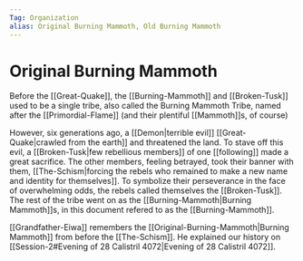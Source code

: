 ```yaml
---
Tag: Organization
alias: Original Burning Mammoth, Old Burning Mammoth
---
```

# Original Burning Mammoth
Before the [[Great-Quake]], the [[Burning-Mammoth]] and [[Broken-Tusk]] used to be a single tribe, also called the Burning Mammoth Tribe, named after the [[Primordial-Flame]] (and their plentiful [[Mammoth]]s, of course)

However, six generations ago, a [[Demon|terrible evil]] [[Great-Quake|crawled from the earth]] and threatened the land. To stave off this evil, a [[Broken-Tusk|few rebellious members]] of one [[following]] made a great sacrifice. The other members, feeling betrayed, took their banner with them, [[The-Schism|forcing the rebels who remained to make a new name and identity for themselves]]. To symbolize their perseverance in the face of overwhelming odds, the rebels called themselves the [[Broken-Tusk]]. The rest of the tribe went on as the [[Burning-Mammoth|Burning Mammoth]]s, in this document refered to as the [[Burning-Mammoth]]. 

[[Grandfather-Eiwa]] remembers the [[Original-Burning-Mammoth|Burning Mammoth]] from before the [[The-Schism]]. He explained our history on [[Session-2#Evening of 28 Calistril 4072|Evening of 28 Calistril 4072]]. 